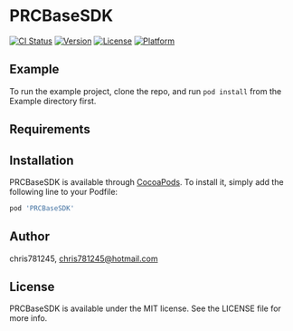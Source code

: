 # PRCBaseSDK

[![CI Status](https://img.shields.io/travis/chris781245/PRCBaseSDK.svg?style=flat)](https://travis-ci.org/chris781245/PRCBaseSDK)
[![Version](https://img.shields.io/cocoapods/v/PRCBaseSDK.svg?style=flat)](https://cocoapods.org/pods/PRCBaseSDK)
[![License](https://img.shields.io/cocoapods/l/PRCBaseSDK.svg?style=flat)](https://cocoapods.org/pods/PRCBaseSDK)
[![Platform](https://img.shields.io/cocoapods/p/PRCBaseSDK.svg?style=flat)](https://cocoapods.org/pods/PRCBaseSDK)

## Example

To run the example project, clone the repo, and run `pod install` from the Example directory first.

## Requirements

## Installation

PRCBaseSDK is available through [CocoaPods](https://cocoapods.org). To install
it, simply add the following line to your Podfile:

```ruby
pod 'PRCBaseSDK'
```

## Author

chris781245, chris781245@hotmail.com

## License

PRCBaseSDK is available under the MIT license. See the LICENSE file for more info.
